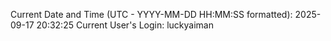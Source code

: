 Current Date and Time (UTC - YYYY-MM-DD HH:MM:SS formatted): 2025-09-17 20:32:25
Current User's Login: luckyaiman

